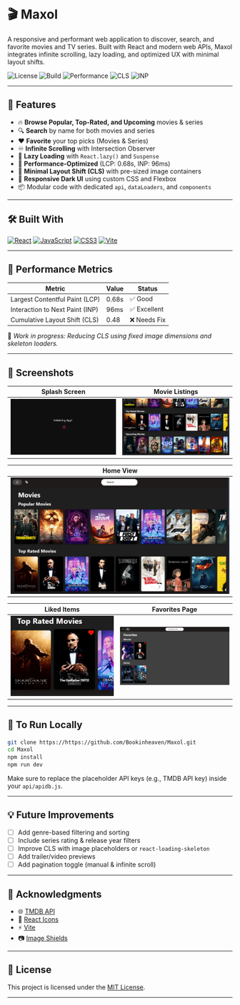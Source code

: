 # 🎬 Maxol

A responsive and performant web application to discover, search, and favorite movies and TV series. Built with React and modern web APIs, Maxol integrates infinite scrolling, lazy loading, and optimized UX with minimal layout shifts.

![License](https://img.shields.io/badge/license-MIT-green.svg)
![Build](https://img.shields.io/badge/build-passing-brightgreen)
![Performance](https://img.shields.io/badge/LCP-0.68s-blue)
![CLS](https://img.shields.io/badge/CLS-0.48-red)
![INP](https://img.shields.io/badge/INP-96ms-blue)

---

## 🚀 Features

- 🔥 **Browse Popular, Top-Rated, and Upcoming** movies & series
- 🔍 **Search** by name for both movies and series
- ❤️ **Favorite** your top picks (Movies & Series)
- ♾️ **Infinite Scrolling** with Intersection Observer
- 🧠 **Lazy Loading** with `React.lazy()` and `Suspense`
- 🎯 **Performance-Optimized** (LCP: 0.68s, INP: 96ms)
- 🧩 **Minimal Layout Shift (CLS)** with pre-sized image containers
- 🎨 **Responsive Dark UI** using custom CSS and Flexbox
- 📦 Modular code with dedicated `api`, `dataLoaders`, and `components`

---

## 🛠 Built With

[![React][React.js]][React-url]
[![JavaScript][JavaScript]][JavaScript-url]
[![CSS3][CSS3]][CSS3-url]
[![Vite][Vite]][Vite-url]

---

## 🧠 Performance Metrics

| Metric                         | Value  | Status       |
|-------------------------------|--------|--------------|
| Largest Contentful Paint (LCP)| 0.68s  | ✅ Good       |
| Interaction to Next Paint (INP)| 96ms  | ✅ Excellent  |
| Cumulative Layout Shift (CLS) | 0.48   | ❌ Needs Fix  |

📌 *Work in progress: Reducing CLS using fixed image dimensions and skeleton loaders.*

---

## 📸 Screenshots

| Splash Screen | Movie Listings |
|:-------------:|:--------------:|
| <img src="./Screenshots/1.png" width="500"/> | <img src="./Screenshots/3.png" width="500"/> |

| Home View |
|:------------:|
| <img src="./Screenshots/2.png" width="820"/> |

| Liked Items | Favorites Page |
|:-----------:|:---------------:|
| <img src="./Screenshots/4.png" width="500"/> | <img src="./Screenshots/5.png" width="500"/> |

---

## 🧪 To Run Locally

```bash
git clone https://https://github.com/Bookinheaven/Maxol.git
cd Maxol
npm install
npm run dev
````

Make sure to replace the placeholder API keys (e.g., TMDB API key) inside your `api/apidb.js`.

---

## 💡 Future Improvements

* [ ] Add genre-based filtering and sorting
* [ ] Include series rating & release year filters
* [ ] Improve CLS with image placeholders or `react-loading-skeleton`
* [ ] Add trailer/video previews
* [ ] Add pagination toggle (manual & infinite scroll)

---

## 🔗 Acknowledgments

* 🌐 [TMDB API](https://www.themoviedb.org/documentation/api)
* 🎨 [React Icons](https://react-icons.github.io/react-icons/)
* ⚡ [Vite](https://vitejs.dev/)
* 📷 [Image Shields](https://shields.io/)

---

## 📜 License

This project is licensed under the [MIT License](LICENSE).

---

[React.js]: https://img.shields.io/badge/React-20232A?style=for-the-badge&logo=react&logoColor=61DAFB
[React-url]: https://reactjs.org/
[JavaScript]: https://img.shields.io/badge/JavaScript-F7DF1E?style=for-the-badge&logo=javascript&logoColor=black
[JavaScript-url]: https://developer.mozilla.org/en-US/docs/Web/JavaScript
[CSS3]: https://img.shields.io/badge/CSS3-1572B6?style=for-the-badge&logo=css3&logoColor=white
[CSS3-url]: https://developer.mozilla.org/en-US/docs/Web/CSS
[Vite]: https://img.shields.io/badge/Vite-646CFF?style=for-the-badge&logo=vite&logoColor=white
[Vite-url]: https://vitejs.dev
